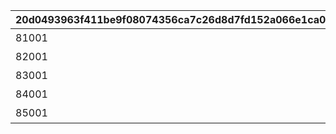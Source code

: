 |20d0493963f411be9f08074356ca7c26d8d7fd152a066e1ca095544406cb8146|6ebdded5d6ae3b86e8fa18b5fd4eb3b3c09033abbac25b7205874ba78e817e4b|f5c029670d161567f0360e9c2a2cd3e586df378d4b79a7480b65b387dadacb58|830a36516eb930aceb62ce3a622915e87b4520f28f86f77b87358223382bed27|ae7f4d27354a5540dacff8a3ce20da63f1958698bb244936ac1e904b6fae35a0|62a38fe12852a12f8461385d047edbf2ff5bcdd7ee4be4ba8f2245a14148e41c|
| --- | --- | --- | --- | --- | --- |
|81001|1|紅焔の深域|紅焔の深域|2024/02/15 5:00:00|2030/12/17 14:59:59|
|82001|2|蒼波の深域|蒼波の深域|2024/02/15 5:00:00|2030/12/17 14:59:59|
|83001|3|翠嵐の深域|翠嵐の深域|2024/02/15 5:00:00|2030/12/17 14:59:59|
|84001|4|珀天の深域|珀天の深域|2024/02/15 5:00:00|2030/12/17 14:59:59|
|85001|5|紫冥の深域|紫冥の深域|2024/02/15 5:00:00|2030/12/17 14:59:59|